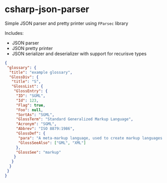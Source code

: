 # csharp-json-parser

Simple JSON parser and pretty printer using `FParsec` library

Includes:
- JSON parser
- JSON pretty printer
- JSON serializer and deserializer with support for recurisve types

```json
{
 "glossary": {
  "title": "example glossary",
  "GlossDiv": {
   "title": "S",
   "GlossList": {
    "GlossEntry": {
     "ID": "SGML",
     "Id": 123,
     "Flag": true,
     "Foo": null,
     "SortAs": "SGML",
     "GlossTerm": "Standard Generalized Markup Language",
     "Acronym": "SGML",
     "Abbrev": "ISO 8879:1986",
     "GlossDef": {
      "para": "A meta-markup language, used to create markup languages such as DocBook.",
      "GlossSeeAlso": ["GML", "XML"]
     },
     "GlossSee": "markup"
    }
   }
  }
 }
}
```
